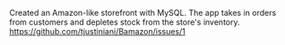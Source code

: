 Created an Amazon-like storefront with MySQL. The app takes in orders from customers and depletes stock from the store's inventory.
https://github.com/tjustiniani/Bamazon/issues/1

